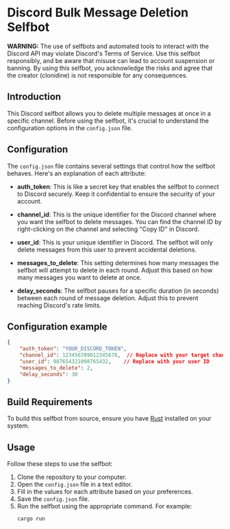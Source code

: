 # Discord Bulk Message Deletion Selfbot

**WARNING:** The use of selfbots and automated tools to interact with the Discord API may violate Discord's Terms of Service. Use this selfbot responsibly, and be aware that misuse can lead to account suspension or banning. By using this selfbot, you acknowledge the risks and agree that the creator (clonidine) is not responsible for any consequences.


## Introduction

This Discord selfbot allows you to delete multiple messages at once in a specific channel. Before using the selfbot, it's crucial to understand the configuration options in the `config.json` file.

## Configuration

The `config.json` file contains several settings that control how the selfbot behaves. Here's an explanation of each attribute:

- **auth_token**: This is like a secret key that enables the selfbot to connect to Discord securely. Keep it confidential to ensure the security of your account.

- **channel_id**: This is the unique identifier for the Discord channel where you want the selfbot to delete messages. You can find the channel ID by right-clicking on the channel and selecting "Copy ID" in Discord.

- **user_id**: This is your unique identifier in Discord. The selfbot will only delete messages from this user to prevent accidental deletions.

- **messages_to_delete**: This setting determines how many messages the selfbot will attempt to delete in each round. Adjust this based on how many messages you want to delete at once.

- **delay_seconds**: The selfbot pauses for a specific duration (in seconds) between each round of message deletion. Adjust this to prevent reaching Discord's rate limits.

## Configuration example

```json
{
    "auth_token": "YOUR_DISCORD_TOKEN",
    "channel_id": 123456789012345678,  // Replace with your target channel ID
    "user_id": 987654321098765432,    // Replace with your user ID
    "messages_to_delete": 2,
    "delay_seconds": 30
}
```

## Build Requirements

To build this selfbot from source, ensure you have [Rust](https://www.rust-lang.org/) installed on your system.

## Usage

Follow these steps to use the selfbot:

1. Clone the repository to your computer.
2. Open the `config.json` file in a text editor.
3. Fill in the values for each attribute based on your preferences.
4. Save the `config.json` file.
5. Run the selfbot using the appropriate command. For example:
   ```bash
   cargo run
   ```

